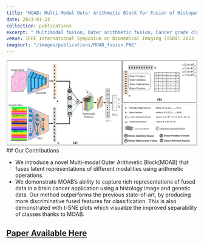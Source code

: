```yaml
---
title: "MOAB: Multi-Modal Outer Arithmetic Block for Fusion of Histopathological Images and Genetic Data for Brain Tumor Grading"
date: 2023-01-23
collection: publications
excerpt: " Multimodal fusion; Outer arithmetic fusion; Cancer grade classification; Channel fusion"
venue: IEEE International Symposium on Biomedical Imaging (ISBI) 2023
imageurl: "/images/publications/MOAB_fusion.PNG"
---
```

<center><img src="/images/publications/MOAB_fusion.PNG"></center>
## Our Contributions

- We introduce a novel Multi-modal Outer Arithmetic Block(MOAB) that fuses latent representations of different modalities using arithmetic operations.
- We demonstrate MOAB’s ability to capture rich representations of fused data in a brain cancer application using a histology image and genetic data. Our method outperforms the previous
state-of-art, by producing more discriminative fused features for classification. This is also demonstrated with t-SNE plots which visualize the improved separability of classes thanks to MOAB.  

 ## [Paper Available Here](https://ieeexplore.ieee.org/document/10230698)
